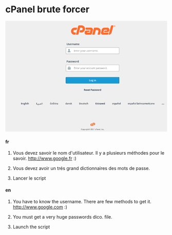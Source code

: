 # cPanel brute forcer

![cPanel](cpanel.png)

#### fr
1. Vous devez savoir le nom d'utilisateur.
Il y a plusieurs méthodes pour le savoir.
http://www.google.fr :)

1. Vous devez avoir un trés grand dictionnaires des mots de passe.

1. Lancer le script


#### en
1. You have to know the username.
There are few methods to get it.
http://www.google.com :)

1. You must get a very huge passwords dico. file.

1. Launch the script




